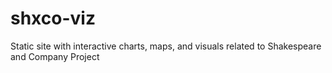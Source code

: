 # shxco-viz
Static site with interactive charts, maps, and visuals related to Shakespeare and Company Project
